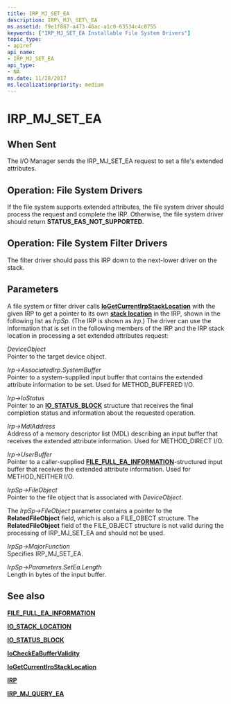 ```yaml
---
title: IRP_MJ_SET_EA
description: IRP\_MJ\_SET\_EA
ms.assetid: f9e1f867-a473-46ac-a1c0-63534c4c0755
keywords: ["IRP_MJ_SET_EA Installable File System Drivers"]
topic_type:
- apiref
api_name:
- IRP_MJ_SET_EA
api_type:
- NA
ms.date: 11/28/2017
ms.localizationpriority: medium
---
```


# IRP\_MJ\_SET\_EA


## When Sent


The I/O Manager sends the IRP\_MJ\_SET\_EA request to set a file's extended attributes.

## Operation: File System Drivers


If the file system supports extended attributes, the file system driver should process the request and complete the IRP. Otherwise, the file system driver should return **STATUS\_EAS\_NOT\_SUPPORTED**.

## Operation: File System Filter Drivers


The filter driver should pass this IRP down to the next-lower driver on the stack.

## Parameters


A file system or filter driver calls [**IoGetCurrentIrpStackLocation**](https://msdn.microsoft.com/library/windows/hardware/ff549174) with the given IRP to get a pointer to its own [**stack location**](https://msdn.microsoft.com/library/windows/hardware/ff550659) in the IRP, shown in the following list as *IrpSp*. (The IRP is shown as *Irp*.) The driver can use the information that is set in the following members of the IRP and the IRP stack location in processing a set extended attributes request:

<a href="" id="deviceobject"></a>*DeviceObject*  
Pointer to the target device object.

<a href="" id="irp--associatedirp-systembuffer"></a>*Irp-&gt;AssociatedIrp.SystemBuffer*  
Pointer to a system-supplied input buffer that contains the extended attribute information to be set. Used for METHOD\_BUFFERED I/O.

<a href="" id="irp--iostatus"></a>*Irp-&gt;IoStatus*  
Pointer to an [**IO\_STATUS\_BLOCK**](https://msdn.microsoft.com/library/windows/hardware/ff550671) structure that receives the final completion status and information about the requested operation.

<a href="" id="irp--mdladdress"></a>*Irp-&gt;MdlAddress*  
Address of a memory descriptor list (MDL) describing an input buffer that receives the extended attribute information. Used for METHOD\_DIRECT I/O.

<a href="" id="irp--userbuffer"></a>*Irp-&gt;UserBuffer*  
Pointer to a caller-supplied [**FILE\_FULL\_EA\_INFORMATION**](https://msdn.microsoft.com/library/windows/hardware/ff545793)-structured input buffer that receives the extended attribute information. Used for METHOD\_NEITHER I/O.

<a href="" id="irpsp--fileobject"></a>*IrpSp-&gt;FileObject*  
Pointer to the file object that is associated with *DeviceObject*.

The *IrpSp-&gt;FileObject* parameter contains a pointer to the **RelatedFileObject** field, which is also a FILE\_OBECT structure. The **RelatedFileObject** field of the FILE\_OBJECT structure is not valid during the processing of IRP\_MJ\_SET\_EA and should not be used.

<a href="" id="irpsp--majorfunction"></a>*IrpSp-&gt;MajorFunction*  
Specifies IRP\_MJ\_SET\_EA.

<a href="" id="irpsp--parameters-setea-length"></a>*IrpSp-&gt;Parameters.SetEa.Length*  
Length in bytes of the input buffer.

## See also


[**FILE\_FULL\_EA\_INFORMATION**](https://msdn.microsoft.com/library/windows/hardware/ff545793)

[**IO\_STACK\_LOCATION**](https://msdn.microsoft.com/library/windows/hardware/ff550659)

[**IO\_STATUS\_BLOCK**](https://msdn.microsoft.com/library/windows/hardware/ff550671)

[**IoCheckEaBufferValidity**](https://msdn.microsoft.com/library/windows/hardware/ff548252)

[**IoGetCurrentIrpStackLocation**](https://msdn.microsoft.com/library/windows/hardware/ff549174)

[**IRP**](https://msdn.microsoft.com/library/windows/hardware/ff550694)

[**IRP\_MJ\_QUERY\_EA**](irp-mj-query-ea.md)

 

 






